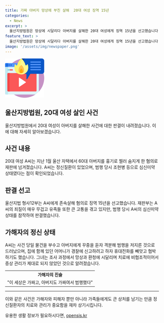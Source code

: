 ```yaml
---
title: 가짜 아버지 망상에 부친 살해  20대 여성 징역 15년
categories:
  - News
excerpt: >
  울산지방법원은 망상에 시달리다 아버지를 살해한 20대 여성에게 징역 15년을 선고했습니다. A씨는 조현병 등으로 심신미약 상태였으며, 범행 전 흉기로 아버지를 찔러 숨지게 한 것으로 알려졌습니다. A씨는 망상과 환청이 심했지만 치료에 비협조적이었고, 죄질이 무거워 유족들 뿐만 아니라 재판부도 극도의 정신적 고통을 겪고 있다고 밝혔습니다. (단어 수: 76, 문자 수: 334)
feature_text: >
  울산지방법원은 망상에 시달리다 아버지를 살해한 20대 여성에게 징역 15년을 선고했습니다. A씨는 조현병 등으로 심신미약 상태였으며, 범행 전 흉기로 아버지를 찔러 숨지게 한 것으로 알려졌습니다. A씨는 망상과 환청이 심했지만 치료에 비협조적이었고, 죄질이 무거워 유족들 뿐만 아니라 재판부도 극도의 정신적 고통을 겪고 있다고 밝혔습니다. (단어 수: 76, 문자 수: 334)
image: '/assets/img/newspaper.png'
---
```


<p><img src="/assets/img/news.png" alt="rentncar 속보" /></p>

<h2 data-ke-size="size26">울산지방법원, 20대 여성 살인 사건</h2>

<p data-ke-size="size16">울산지방법원에서 20대 여성이 아버지를 살해한 사건에 대한 판결이 내려졌습니다. 이에 대해 자세히 알아보겠습니다.</p>

<h2 data-ke-size="size24">사건 내용</h2>

<p data-ke-size="size16">20대 여성 A씨는 지난 1월 울산 자택에서 60대 아버지를 흉기로 찔러 숨지게 한 혐의로 재판에 넘겨졌습니다. A씨는 정신질환이 있었으며, 범행 당시 조현병 등으로 심신미약 상태였다는 점이 확인되었습니다.</p>

<h2 data-ke-size="size24">판결 선고</h2>

<p data-ke-size="size16">울산지법 형사12부는 A씨에게 존속살해 혐의로 징역 15년을 선고했습니다. 재판부는 A씨의 죄질이 매우 무겁고 유족들 또한 큰 고통을 겪고 있지만, 범행 당시 A씨의 심신미약 상태를 참작하여 판결했습니다.</p>

<h2 data-ke-size="size24">가해자의 정신 상태</h2>

<p data-ke-size="size16">A씨는 사건 당일 물건을 부수고 아버지에게 꾸중을 듣자 격분해 범행을 저지른 것으로 드러났으며, 집에 함께 있던 어머니가 경찰에 신고하려고 하자 휴대전화를 빼앗고 협박하기도 했습니다. 그녀는 조사 과정에서 망상과 환청에 시달리며 치료에 비협조적이어서 증상 관리가 제대로 되지 않았던 것으로 알려졌습니다.</p>

<table>
  <tr>
    <td style="text-align: center; height: 17px;"><b>가해자의 진술</b></td>
  </tr>
  <tr>
    <td style="text-align: center; height: 17px;">"이 세상은 가짜고, 아버지도 가짜여서 범행했다"</td>
  </tr>
</table>

<hr>

<p data-ke-size="size16">이와 같은 사건은 가해자와 피해자 뿐만 아니라 가족들에게도 큰 상처를 남기는 만큼 정신질환자의 치료와 관리가 중요함을 재차 상기시킵니다.</p>
유용한 생활 정보가 필요하시다면, <a href="https://opensis.kr" rel="dofollow">opensis.kr</a>


